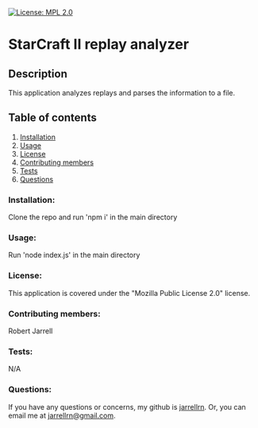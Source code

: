 [![License: MPL 2.0](https://img.shields.io/badge/License-MPL%202.0-brightgreen.svg)](https://opensource.org/licenses/MPL-2.0)
# StarCraft II replay analyzer

## Description
 This application analyzes replays and parses the information to a file.
## Table of contents
1. [Installation](#installation)
2. [Usage](#usage)
3. [License](#license)
4. [Contributing members](#contributing)
5. [Tests](#tests)
6. [Questions](#questions)

### Installation: <a name="installation"></a>
 Clone the repo and run 'npm i' in the main directory
### Usage: <a name="usage"></a>
 Run 'node index.js' in the main directory
### License: <a name="license"></a>
 This application is covered under the "Mozilla Public License 2.0" license.
### Contributing members: <a name="contributing"></a>
 Robert Jarrell
### Tests: <a name="tests"></a>
 N/A
### Questions: <a name="questions"></a>
If you have any questions or concerns, my github is [jarrellrn](https://github.com/jarrellrn). Or, you can email me at jarrellrn@gmail.com.